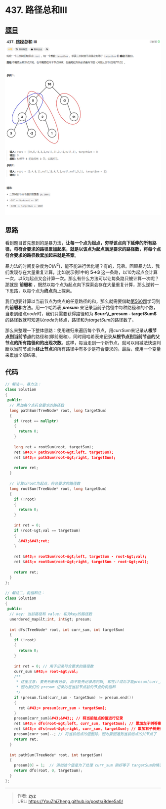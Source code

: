 # 437. 路径总和III


## [题目](https://leetcode.cn/problems/path-sum-iii/description/?envType=study-plan-v2&amp;envId=top-100-liked)

![图1](/PostsImgs/LeetCode/437/question.png)

## 思路

看到题目首先想到的是暴力法，**让每一个点为起点，穷举该点向下延伸的所有路径，将符合要求的路径累加起来，就是以该点为起点满足要求的路径数，将每个点符合要求的路径数累加起来就是答案**。

暴力法的时间复杂度为$O(N^2)$，能不能进行优化呢？有的，兄弟。回顾暴力法，我们发现存在大量重复计算，比如说示例1中的 **5→3** 这一条路，以10为起点会计算一次，以5为起点又会计算一次。那么有什么方法可以让每条路只被计算一次呢？那就是 **前缀和** ，既然以每个点为起点向下探索会存在大量重复计算，那么逆转一下思路，以每个点为**终点**向上探索。

我们想要计算以当前节点为终点的任意路径的和，那么就需要借助[第560题](https://zyzhi.top/posts/847b681/)学习到的**前缀和**方法。用一个哈希表 **$presum$** 来记录当前子路径中每种路径和的个数，当走到结点$node$时，我们只需要获得路径和为 **$curr\\_presum - targetSum$** 的路径数就可知道以$node$为终点，路径和为$targetSum$的路径数了。

那么来整理一下整体思路：使用递归来遍历每个节点，用$currSum$来记录从**根节点到当前节点**的路径和(即前缀和)，同时用哈希表来记录**从根节点到当前节点的父节点的所有路径和的出现次数**。这样，每当走到一个新节点，就可以用减法快速判断以当前节点为**终止节点**的所有路径中有多少是符合要求的。最后，使用一个变量来累加全部结果。

## 代码

```cpp
// 解法一，暴力法：
class Solution
{
 public:
  // 累加每个点符合要求的路径数
  long pathSum(TreeNode* root, long targetSum)
  {
    if (root == nullptr)
    {
      return 0;
    }

    long ret = rootSum(root, targetSum);
    ret &#43;= pathSum(root-&gt;left, targetSum);
    ret &#43;= pathSum(root-&gt;right, targetSum);

    return ret;
  }

  // 计算以root为起点，符合要求的路径数
  long rootSum(TreeNode* root, long targetSum)
  {
    if (!root)
    {
      return 0;
    }

    int ret = 0;
    if (root-&gt;val == targetSum)
    {
      &#43;&#43;ret;
    }

    ret &#43;= rootSum(root-&gt;left, targetSum - root-&gt;val);
    ret &#43;= rootSum(root-&gt;right, targetSum - root-&gt;val);

    return ret;
  }
};

// 解法二，前缀和法：
class Solution
{
 public:
  // key: 当前路径和 value: 和为key的路径数
  unordered_map&lt;int, int&gt; presum;

  int dfs(TreeNode* root, int curr_sum, int targetSum)
  {
    if (!root)
    {
      return 0;
    }

    int ret = 0; // 用于记录符合要求的路径数
    curr_sum &#43;= root-&gt;val;
    /**
     * 这里注意: 要先判断再记录, 而不能先记录再判断, 即在if过后才能presum[curr_sum]&#43;&#43;;
     * 因为我们的 presum 记录的是当前节点前的节点的前缀和
     */
    if (presum.find(curr_sum - targetSum) != presum.end())
    {
      ret &#43;= presum[curr_sum - targetSum];
    }
    presum[curr_sum]&#43;&#43;; // 将当前结点的值进行记录
    ret &#43;= dfs(root-&gt;left, curr_sum, targetSum); // 累加左子树答案
    ret &#43;= dfs(root-&gt;right, curr_sum, targetSum); // 累加右子树是否存在
    presum[curr_sum]--; // 将当前结点的值删除，因为要回退到当前结点的父节点了
    return ret;
  }

  int pathSum(TreeNode* root, int targetSum)
  {
    presum[0] = 1;  // 添加这个值是为了处理 curr_sum 刚好等于 targetSum的情况
    return dfs(root, 0, targetSum);
  }
};
```


---

> 作者: [zyz](https://github.com/YouZhiZheng)  
> URL: https://YouZhiZheng.github.io/posts/8dee5a0/  

